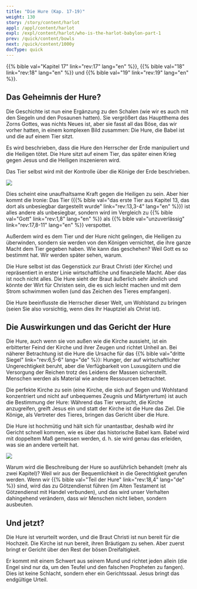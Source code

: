 ```yaml
---
title: "Die Hure (Kap. 17-19)"
weight: 130
story: /story/content/harlot
appl: /appl/content/harlot
expl: /expl/content/harlot/who-is-the-harlot-babylon-part-1
prev: /quick/content/bowls
next: /quick/content/1000y
docType: quick
---
```


{{% bible val="Kapitel 17" link="rev:17" lang="en" %}}, {{% bible val="18" link="rev:18" lang="en" %}} und {{% bible val="19" link="rev:19" lang="en" %}}.

## Das Geheimnis der Hure?

Die Geschichte ist nun eine Ergänzung zu den Schalen (wie wir es auch mit den Siegeln und den Posaunen hatten). Sie vergrößert das Hauptthema des Zorns Gottes, was nichts Neues ist, aber sie fasst all das Böse, das wir vorher hatten, in einem komplexen Bild zusammen: Die Hure, die Babel ist und die auf einem Tier sitzt.

Es wird beschrieben, dass die Hure den Herrscher der Erde manipuliert und die Heiligen tötet. Die Hure sitzt auf einem Tier, das später einen Krieg gegen Jesus und die Heiligen inszenieren wird.

Das Tier selbst wird mit der Kontrolle über die Könige der Erde beschrieben.

![](/images/Hure+Tier_de.jpg)

Dies scheint eine unaufhaltsame Kraft gegen die Heiligen zu sein. Aber hier kommt die Ironie: Das Tier ({{% bible val="das erste Tier aus Kapitel 13, das dort als unbesiegbar dargestellt wurde" link="rev:13,3-4" lang="en" %}}) ist alles andere als unbesiegbar, sondern wird im Vergleich zu {{% bible val="Gott" link="rev:1,8" lang="en" %}} als {{% bible val="unzuverlässig" link="rev:17,8-11" lang="en" %}} verspottet.

Außerdem wird es dem Tier und der Hure nicht gelingen, die Heiligen zu überwinden, sondern sie werden von den Königen vernichtet, die ihre ganze Macht dem Tier gegeben haben. Wie kann das geschehen? Weil Gott es so bestimmt hat. Wir werden später sehen, warum.

Die Hure selbst ist das Gegenstück zur Braut Christi (der Kirche) und repräsentiert in erster Linie wirtschaftliche und finanzielle Macht. Aber das ist noch nicht alles. Die Hure sieht der Braut äußerlich sehr ähnlich und könnte der Wirt für Christen sein, die es sich leicht machen und mit dem Strom schwimmen wollen (und das Zeichen des Tieres empfangen).

Die Hure beeinflusste die Herrscher dieser Welt, um Wohlstand zu bringen (seien Sie also vorsichtig, wenn dies Ihr Hauptziel als Christ ist).

## Die Auswirkungen und das Gericht der Hure

Die Hure, auch wenn sie von außen wie die Kirche aussieht, ist ein erbitterter Feind der Kirche und ihrer Zeugen und richtet Unheil an. Bei näherer Betrachtung ist die Hure die Ursache für das {{% bible val="dritte Siegel" link="rev:6,5-6" lang="de" %}}: Hunger, der auf wirtschaftlicher Ungerechtigkeit beruht, aber die Verfügbarkeit von Luxusgütern und die Versorgung der Reichen trotz des Leidens der Massen sicherstellt. Menschen werden als Material wie andere Ressourcen betrachtet.

Die perfekte Kirche zu sein (eine Kirche, die sich auf Segen und Wohlstand konzentriert und nicht auf unbequemes Zeugnis und Märtyrertum) ist auch die Bestimmung der Hure: Während das Tier versucht, die Kirche anzugreifen, greift Jesus ein und statt der Kirche ist die Hure das Ziel. Die Könige, als Vertreter des Tieres, bringen das Gericht über die Hure.

Die Hure ist hochmütig und hält sich für unantastbar, deshalb wird ihr Gericht schnell kommen, wie es über das historische Babel kam. Babel wird mit doppeltem Maß gemessen werden, d. h. sie wird genau das erleiden, was sie an andere verteilt hat.

![](/images/Hure_de.jpg)

Warum wird die Beschreibung der Hure so ausführlich behandelt (mehr als zwei Kapitel)? Weil wir aus der Bequemlichkeit in die Gerechtigkeit gerufen werden. Wenn wir {{% bible val="Teil der Hure" link="rev:18,4" lang="de" %}} sind, wird das zu Götzendienst führen (im Alten Testament ist Götzendienst mit Handel verbunden), und das wird unser Verhalten dahingehend verändern, dass wir Menschen nicht lieben, sondern ausbeuten.

## Und jetzt?

Die Hure ist verurteilt worden, und die Braut Christi ist nun bereit für die Hochzeit. Die Kirche ist nun bereit, ihren Bräutigam zu sehen. Aber zuerst bringt er Gericht über den Rest der bösen Dreifaltigkeit.

Er kommt mit einem Schwert aus seinem Mund und richtet jeden allein (die Engel sind nur da, um den Teufel und den falschen Propheten zu fangen). Dies ist keine Schlacht, sondern eher ein Gerichtssaal. Jesus bringt das endgültige Urteil.
